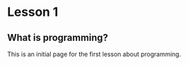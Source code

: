 # Lesson 1

## What is programming?

This is an initial page for the first lesson about programming.

